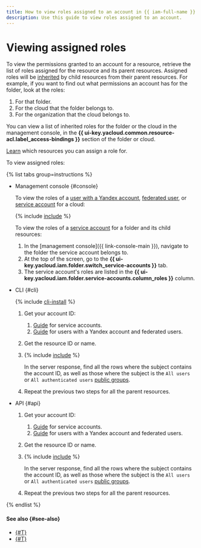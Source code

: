 ```yaml
---
title: How to view roles assigned to an account in {{ iam-full-name }}
description: Use this guide to view roles assigned to an account.
---
```


# Viewing assigned roles

To view the permissions granted to an account for a resource, retrieve the list of roles assigned for the resource and its parent resources. Assigned roles will be [inherited](../../concepts/access-control/index.md#inheritance) by child resources from their parent resources. For example, if you want to find out what permissions an account has for the folder, look at the roles:

1. For that folder.
1. For the cloud that the folder belongs to.
1. For the organization that the cloud belongs to.

You can view a list of inherited roles for the folder or the cloud in the management console, in the **{{ ui-key.yacloud.common.resource-acl.label_access-bindings }}** section of the folder or cloud.

[Learn](../../concepts/access-control/resources-with-access-control.md) which resources you can assign a role for.

To view assigned roles:

{% list tabs group=instructions %}

- Management console {#console}

   To view the roles of a [user with a Yandex account](../../concepts/users/accounts.md#passport), [federated user](../../concepts/users/accounts.md#saml-federation), or [service account](../../concepts/users/service-accounts.md) for a cloud:

   {% include [include](../../../_includes/iam/configure-roles-console.md) %}

   To view the roles of a [service account](../../concepts/users/service-accounts.md) for a folder and its child resources:

   1. In the [management console]({{ link-console-main }}), navigate to the folder the service account belongs to.
   1. At the top of the screen, go to the **{{ ui-key.yacloud.iam.folder.switch_service-accounts }}** tab.
   1. The service account's roles are listed in the **{{ ui-key.yacloud.iam.folder.service-accounts.column_roles }}** column.

- CLI {#cli}

   {% include [cli-install](../../../_includes/cli-install.md) %}

   1. Get your account ID:
      1. [Guide](../sa/get-id.md) for service accounts.
      1. [Guide](../users/get.md) for users with a Yandex account and federated users.
   1. Get the resource ID or name.
   1. {% include [include](../../../_includes/iam/list-access-bindings-via-cli.md) %}

      In the server response, find all the rows where the subject contains the account ID, as well as those where the subject is the `All users` or `All authenticated users` [public groups](../../concepts/access-control/public-group.md).
   1. Repeat the previous two steps for all the parent resources.

- API {#api}

   1. Get your account ID:
      1. [Guide](../sa/get-id.md) for service accounts.
      1. [Guide](../users/get.md) for users with a Yandex account and federated users.
   1. Get the resource ID or name.
   1. {% include [include](../../../_includes/iam/list-access-bindings-via-api.md) %}

      In the server response, find all the rows where the subject contains the account ID, as well as those where the subject is the `All users` or `All authenticated users` [public groups](../../concepts/access-control/public-group.md).
   1. Repeat the previous two steps for all the parent resources.

{% endlist %}

#### See also {#see-also}

* [{#T}](revoke.md)
* [{#T}](grant.md)